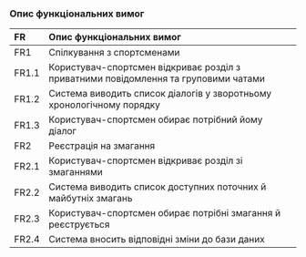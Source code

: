 ### Опис функціональних вимог
|FR|Опис функціональних вимог				
|:-     |:-				
|FR1|Спілкування з спортсменами				
|FR1.1|Користувач-спортсмен відкриває розділ з приватними повідомлення та груповими чатами				
|FR1.2|Система виводить список діалогів у зворотньому хронологічному порядку				
|FR1.3|Користувач-спортсмен обирає потрібний йому діалог						
|FR2|Реєстрація на змагання				
|FR2.1|Користувач-спортсмен відкриває розділ зі змаганнями				
|FR2.2|Система виводить список доступних поточних й майбутніх змагань	
|FR2.3|Користувач-спортсмен обирає потрібні змагання й реєструється 
|FR2.4|Система вносить відповідні зміни до бази даних
